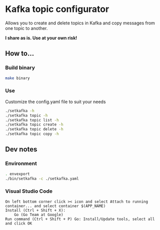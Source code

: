 # Kafka topic configurator
Allows you to create and delete topics in Kafka and copy messages from one topic to another.

**I share as is. Use at your own risk!**

## How to...

### Build binary
```sh
make binary
```

### Use
Customize the config.yaml file to suit your needs

```sh
./setkafka -h
./setkafka topic -h
./setkafka topic list -h
./setkafka topic create -h
./setkafka topic delete -h
./setkafka topic copy -h
```


## Dev notes

### Environment
```sh
. envexport
./bin/setkafka -c ./setkafka.yaml
```

### Visual Studio Code

    On left bottom corner click >< icon and select Attach to running container... and select container $(APP_NAME)
    Install (Ctrl + Shift + X):
        Go (Go Team at Google)
    Run command (Ctrl + Shift + P) Go: Install/Update tools, select all and click OK
